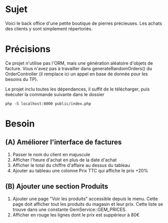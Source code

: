 # Sujet
Voici le back office d'une petite boutique de pierres précieuses. 
Les achats des clients y sont simplement répertoriés. 


# Précisions

Ce projet n'utilise pas l'ORM, mais une génération aléatoire d'objets de facture.
Vous n'avez pas à travailler dans generateRandomOrders() du OrderController (il remplace ici un appel en base de donnée pour les besoins du TP).

Le projet inclu toutes les dépendances, il suffit de le télécharger, puis éxécuter la commande suivante dans le dossier

`php -S localhost:8000 public/index.php`

# Besoin

## (A) Améliorer l'interface de factures
1. Passer le nom du client en majuscule
2. Afficher l'heure d'achat en plus de la date d'achat
3. Afficher le total du chiffre d'affaire au dessus du tableau
4. Ajouter au tableau une colonne Prix TTC qui affiche le prix +20%

## (B) Ajouter une section Produits
1. Ajouter une page "Voir les produits" accessible depuis le menu. Cette page doit afficher tout les produits du magasin et leur prix. Cette liste se trouve dans une constante GemService::GEM_PRICES.
2. Afficher en rouge les lignes dont le prix est suppérieur à 80€